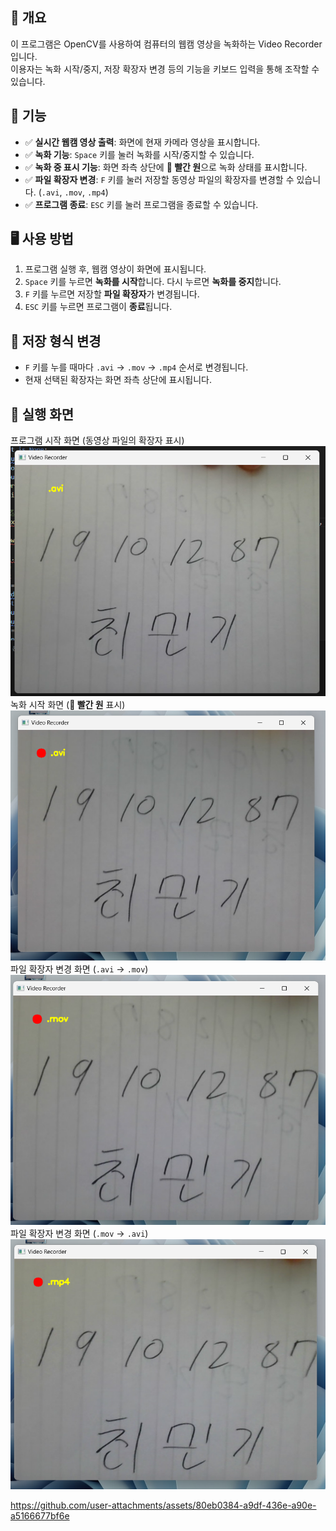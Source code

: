 
## 📌 개요
이 프로그램은 OpenCV를 사용하여 컴퓨터의 웹캠 영상을 녹화하는 Video Recorder입니다.   
이용자는 녹화 시작/중지, 저장 확장자 변경 등의 기능을 키보드 입력을 통해 조작할 수 있습니다.

## 🎥 기능
- ✅ **실시간 웹캠 영상 출력**: 화면에 현재 카메라 영상을 표시합니다.
- ✅ **녹화 기능**: `Space` 키를 눌러 녹화를 시작/중지할 수 있습니다.
- ✅ **녹화 중 표시 기능**: 화면 좌측 상단에 **🔴 빨간 원**으로 녹화 상태를 표시합니다.
- ✅ **파일 확장자 변경**: `F` 키를 눌러 저장할 동영상 파일의 확장자를 변경할 수 있습니다. (`.avi`, `.mov`, `.mp4`)
- ✅ **프로그램 종료**: `ESC` 키를 눌러 프로그램을 종료할 수 있습니다.

## 🖥️ 사용 방법
1. 프로그램 실행 후, 웹캠 영상이 화면에 표시됩니다.
2. `Space` 키를 누르면 **녹화를 시작**합니다. 다시 누르면 **녹화를 중지**합니다.
3. `F` 키를 누르면 저장할 **파일 확장자**가 변경됩니다.
4. `ESC` 키를 누르면 프로그램이 **종료**됩니다.

## 🔄 저장 형식 변경
- `F` 키를 누를 때마다 `.avi` → `.mov` → `.mp4` 순서로 변경됩니다.
- 현재 선택된 확장자는 화면 좌측 상단에 표시됩니다.

## 📸 실행 화면
프로그램 시작 화면 (동영상 파일의 확장자 표시)
<img src="https://github.com/Mean-Key/MK_CV_VR/blob/main/screenshot/start.png" width="600" height="400"/>
녹화 시작 화면 (**🔴 빨간 원** 표시) 
<img src="https://github.com/Mean-Key/MK_CV_VR/blob/main/screenshot/recode-avi.png" width="600" height="400"/>
파일 확장자 변경 화면 (`.avi` -> `.mov`)
<img src="https://github.com/Mean-Key/MK_CV_VR/blob/main/screenshot/recode-mov.png" width="600" height="400"/>
파일 확장자 변경 화면 (`.mov` -> `.avi`)
<img src="https://github.com/Mean-Key/MK_CV_VR/blob/main/screenshot/recode-mp4.png" width="600" height="400"/>

https://github.com/user-attachments/assets/80eb0384-a9df-436e-a90e-a5166677bf6e
